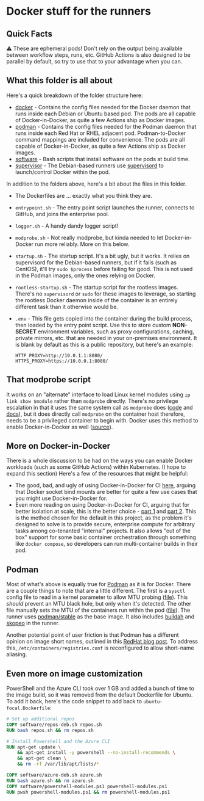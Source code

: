 # Docker stuff for the runners

## Quick Facts

:warning: These are ephemeral pods!  Don't rely on the output being available between workflow steps, runs, etc.  GitHub Actions is also designed to be parallel by default, so try to use that to your advantage when you can.

## What this folder is all about

Here's a quick breakdown of the folder structure here:

- [docker](docker) - Contains the config files needed for the Docker daemon that runs inside each Debian or Ubuntu based pod.  The pods are all capable of Docker-in-Docker, as quite a few Actions ship as Docker images.
- [podman](podman) - Contains the config files needed for the Podman daemon that runs inside each Red Hat or RHEL adjacent pod.  Podman-to-Docker command mappings are included for convenience.  The pods are all capable of Docker-in-Docker, as quite a few Actions ship as Docker images.
- [software](software) - Bash scripts that install software on the pods at build time.
- [supervisor](supervisor) - The Debian-based runners use [supervisord](http://supervisord.org/) to launch/control Docker within the pod.

In addition to the folders above, here's a bit about the files in this folder.

- The Dockerfiles are ... exactly what you think they are.
- `entrypoint.sh` - The entry point script launches the runner, connects to GitHub, and joins the enterprise pool.
- `logger.sh` - A handy dandy logger script!
- `modprobe.sh` - Not really modprobe, but kinda needed to let Docker-in-Docker run more reliably.  More on this below.
- `startup.sh` - The startup script.  It's a bit ugly, but it works.  It relies on supervisord for the Debian-based runners, but if it fails (such as CentOS), it'll try `sudo $process` before failing for good.  This is not used in the Podman images, only the ones relying on Docker.
- `rootless-startup.sh` - The startup script for the rootless images.  There's no `supervisord` or `sudo` for these images to leverage, so starting the rootless Docker daemon inside of the container is an entirely different task than it otherwise would be.
- `.env` - This file gets copied into the container during the build process, then loaded by the entry point script.  Use this to store custom **NON-SECRET** environment variables, such as proxy configurations, caching, private mirrors, etc. that are needed in your on-premises environment.  It is blank by default as this is a public repository, but here's an example:
  
    ```shell
    HTTP_PROXY=http://10.0.1.1:8080/
    HTTPS_PROXY=https://10.0.0.1:8080/
    ```

## That modprobe script

It works on an "alternate" interface to load Linux kernel modules using `ip link show $module` rather than `modprobe` directly.  There's no privilege escalation in that it uses the same system call as `modprobe` does ([code](https://github.com/torvalds/linux/blob/v5.16/net/core/dev_ioctl.c#L425-L450) and [docs](https://man7.org/linux/man-pages/man7/capabilities.7.html)), but it does directly call `modprobe` on the container host therefore, needs to be a privileged container to begin with.  Docker uses this method to enable Docker-in-Docker as well ([source](https://github.com/docker-library/docker/blob/master/modprobe.sh)).

## More on Docker-in-Docker

There is a whole discussion to be had on the ways you can enable Docker workloads (such as some GitHub Actions) within Kubernetes.  (I hope to expand this section)  Here's a few of the resources that might be helpful:

- The good, bad, and ugly of using Docker-in-Docker for CI [here](https://jpetazzo.github.io/2015/09/03/do-not-use-docker-in-docker-for-ci/), arguing that Docker socket bind mounts are better for quite a few use cases that you might use Docker-in-Docker for.
- Even more reading on using Docker-in-Docker for CI, arguing that for better isolation at scale, this is the better choice - [part 1](https://applatix.com/case-docker-docker-kubernetes-part/) and [part 2](https://applatix.com/case-docker-docker-kubernetes-part-2/).  This is the method chosen for the default in this project, as the problem it's designed to solve is to provide secure, enterprise compute for arbitrary tasks among co-tenanted "internal" projects.  It also allows "out of the box" support for some basic container orchestration through something like `docker compose`, so developers can run multi-container builds in their pod.

## Podman

Most of what's above is equally true for [Podman](https://podman.io/) as it is for Docker.  There are a couple things to note that are a little different.  The first is a `sysctl` config file to read in a kernel parameter to allow MTU probing ([file](podman/11-tcp-mtu-probing.conf)).  This _should_ prevent an MTU black hole, but only when it's detected.  The other file manually sets the MTU of the containers run within the pod ([file](podman/87-podman.conflist)).  The runner uses [podman/stable](https://quay.io/repository/podman/stable) as the base image.  It also includes [buildah](https://buildah.io/) and [skopeo](https://github.com/containers/skopeo) in the runner.

Another potential point of user friction is that Podman has a different opinion on image short names, outlined in this [RedHat blog post](https://www.redhat.com/sysadmin/container-image-short-names).  To address this, `/etc/containers/registries.conf` is reconfigured to allow short-name aliasing.

## Even more on image customization

PowerShell and the Azure CLI took over 1 GB and added a bunch of time to the image build, so it was removed from the default Dockerfile for Ubuntu.  To add it back, here's the code snippet to add back to `ubuntu-focal.Dockerfile`:

```Dockerfile
# Set up additional repos
COPY software/repos-deb.sh repos.sh
RUN bash repos.sh && rm repos.sh

# Install Powershell and the Azure CLI
RUN apt-get update \
    && apt-get install -y powershell --no-install-recommends \
    && apt-get clean \
    && rm -rf /var/lib/apt/lists/*

COPY software/azure-deb.sh azure.sh
RUN bash azure.sh && rm azure.sh
COPY software/powershell-modules.ps1 powershell-modules.ps1
RUN pwsh powershell-modules.ps1 && rm powershell-modules.ps1
```
